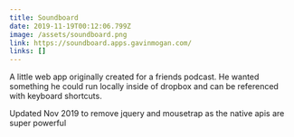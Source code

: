 ```yaml
---
title: Soundboard
date: 2019-11-19T00:12:06.799Z
image: /assets/soundboard.png
link: https://soundboard.apps.gavinmogan.com/
links: []
---
```

A little web app originally created for a friends podcast. He wanted something he could run locally inside of dropbox and can be referenced with keyboard shortcuts.

Updated Nov 2019 to remove jquery and mousetrap as the native apis are super powerful
